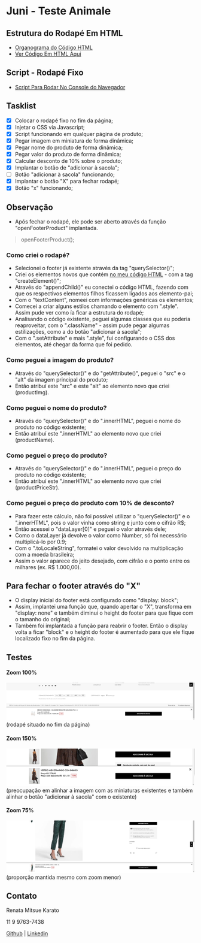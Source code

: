 # Juni - Teste Animale

## Estrutura do Rodapé Em HTML

- [Organograma do Código HTML](https://whimsical.com/embed/H8xjMLif1GLHBTZzA9Ex1u)
- [Ver Código Em HTML Aqui](http://google.com/)

## Script - Rodapé Fixo

- [Script Para Rodar No Console do Navegador](http://google.com/)

## Tasklist

- [x] Colocar o rodapé fixo no fim da página;
- [x] Injetar o CSS via Javascript;
- [x] Script funcionando em qualquer página de produto;
- [x] Pegar imagem em miniatura de forma dinâmica;
- [x] Pegar nome do produto de forma dinâmica;
- [x] Pegar valor do produto de forma dinâmica;
- [x] Calcular desconto de 10% sobre o produto;
- [x] Implantar o botão de "adicionar à sacola";
- [ ] Botão "adicionar à sacola" funcionando;
- [x] Implantar o botão "X" para fechar rodapé;
- [x] Botão "x" funcionando;

## Observação

- Após fechar o rodapé, ele pode ser aberto através da função "openFooterProduct" implantada.

> openFooterProduct();

### Como criei o rodapé?

- Selecionei o footer já existente através da tag "querySelector()";
- Criei os elementos novos que contém [no meu código HTML](http://google.com/) - com a tag "createElement()";
- Através do "appendChild()" eu conectei o código HTML, fazendo com que os respectivos elementos filhos ficassem ligados aos elemento-pai;
- Com o "textContent", nomeei com informações genéricas os elementos;
- Comecei a criar alguns estilos chamando o elemento com ".style". Assim pude ver como ía ficar a estrutura do rodapé;
- Analisando o código existente, peguei algumas classes que eu poderia reaproveitar, com o ".className" - assim pude pegar algumas estilizações, como a do botão "adicionar à sacola";
- Com o ".setAttribute" e mais ".style", fui configurando o CSS dos elementos, até chegar da forma que foi pedido.

### Como peguei a imagem do produto?

- Através do "querySelector()" e do "getAttribute()", peguei o "src" e o "alt" da imagem principal do produto;
- Então atribuí este "src" e este "alt" ao elemento novo que criei (productImg).

### Como peguei o nome do produto?

- Através do "querySelector()" e do ".innerHTML", peguei o nome do produto no código existente;
- Então atribuí este ".innerHTML" ao elemento novo que criei (productName).

### Como peguei o preço do produto?

- Através do "querySelector()" e do ".innerHTML", peguei o preço do produto no código existente;
- Então atribuí este ".innerHTML" ao elemento novo que criei (productPriceStr).

### Como peguei o preço do produto com 10% de desconto?

- Para fazer este cálculo, não foi possível utilizar o "querySelector()" e o ".innerHTML", pois o valor vinha como string e junto com o cifrão R$;
- Então acessei o "dataLayer[0]" e peguei o valor através dele;
- Como o dataLayer já devolve o valor como Number, só foi necessário multiplicá-lo por 0.9;
- Com o ".toLocaleString", formatei o valor devolvido na multiplicação com a moeda brasileira;
- Assim o valor aparece do jeito desejado, com cifrão e o ponto entre os milhares (ex. R$ 1.000,00).

## Para fechar o footer através do "X"

- O display inicial do footer está configurado como "display: block";
- Assim, implantei uma função que, quando apertar o "X", transforma em "display: none" e também diminui o height do footer para que fique com o tamanho do original;
- Também foi implantada a função para reabrir o footer. Então o display volta a ficar "block" e o height do footer é aumentado para que ele fique localizado fixo no fim da página.

## Testes

#### Zoom 100%
![](https://github.com/rmkarato/juni/blob/main/imgs/rodape-implantado-1.png?w=512)
(rodapé situado no fim da página)

#### Zoom 150%
![](https://github.com/rmkarato/juni/blob/main/imgs/rodape-implantado-2.png?w=512)
(preocupação em alinhar a imagem com as miniaturas existentes e também alinhar o botão "adicionar à sacola" com o existente)

#### Zoom 75%
![](https://github.com/rmkarato/juni/blob/main/imgs/rodape-implantado-3.png?w=512)
(proporção mantida mesmo com zoom menor)

## Contato

Renata Mitsue Karato

11 9 9763-7438

[Github](https://github.com/rmkarato) | [Linkedin](https://www.linkedin.com/in/rmkarato/)

